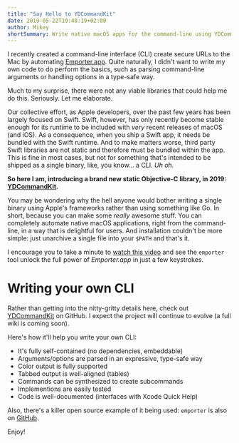 ```yaml
---
title: "Say Hello to YDCommandKit"
date: 2019-05-22T19:48:19+02:00
author: Mikey
shortSummary: Write native macOS apps for the command-line using YDCommandKit.
---
```


I recently created a command-line interface (CLI) create secure URLs to the Mac by automating [Emporter.app](https://emporter.app). Quite naturally, I didn't want to write my own code to do perform the basics, such as parsing command-line arguments or handling options in a type-safe way.

Much to my surprise, there were not any viable libraries that could help me do this. Seriously. Let me elaborate.

Our collective effort, as Apple developers, over the past few years has been largely focused on Swift. Swift, however, has only recently become stable enough for its runtime to be included with _very_ recent releases of macOS (and iOS). As a consequence, when you ship a Swift app, it needs be bundled with the Swift runtime. And to make matters worse, third party Swift libraries are not static and therefore must be bundled within the app. This is fine in most cases, but not for something that's intended to be shipped as a single binary, like, you know... a CLI. _Uh oh._

**So here I am, introducing a brand new static Objective-C library, in 2019: [YDCommandKit](https://github.com/youngdynasty/YDCommandKit).**

You may be wondering why the hell anyone would bother writing a single binary using Apple's frameworks rather than using something like Go. In short, because you can make some _really_ awesome stuff. You can completely automate native macOS applications, right from the command-line, in a way that is delightful for users. And installation couldn't be more simple: just unarchive a single file into your `$PATH` and that's it.

I encourage you to take a minute to [watch this video](https://emporter.app/video?id=cli) and see the `emporter` tool unlock the full power of _Emporter.app_ in just a few keystrokes.

# Writing your own CLI

Rather than getting into the nitty-gritty details here, check out [YDCommandKit](https://github.com/youngdynasty/YDCommandKit) on GitHub. I expect the project will continue to evolve (a full wiki is coming soon).

Here's how it'll help you write your own CLI:

- It's fully self-contained (no dependencies, embeddable)
- Arguments/options are parsed in an expressive, type-safe way
- Color output is fully supported
- Tabbed output is well-aligned (tables)
- Commands can be synthesized to create subcommands
- Implementions are easily tested
- Code is well-documented (interfaces with Xcode Quick Help)

Also, there's a killer open source example of it being used: `emporter` is also on [GitHub](https://github.com/youngdynasty/emporter-cli).

Enjoy!
